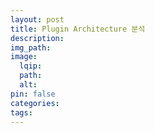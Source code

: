 ```yaml
---
layout: post
title: Plugin Architecture 분석
description:
img_path:
image:
  lqip:
  path:
  alt:
pin: false
categories:
tags:
---
```

